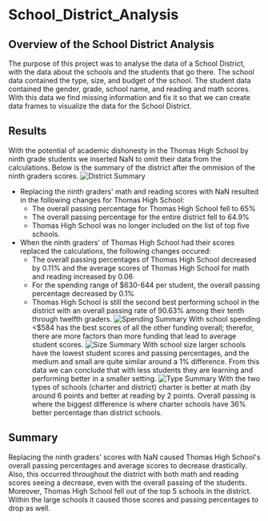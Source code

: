 # School_District_Analysis
## Overview of the School District Analysis
The purpose of this project was to analyse the data of a School District, with the data about the schools and the students that go there. The school data contained the type, size, and budget of the school. The student data contained the gender, grade, school name, and reading and math scores. With this data we find missing information and fix it so that we can create data frames to visualize the data for the School District.
## Results
With the potential of academic dishonesty in the Thomas High School by ninth grade students we inserted NaN to omit their data from the calculations. Below is the summary of the district after the ommision of the ninth graders scores.
![District Summary](https://user-images.githubusercontent.com/110861876/188739858-11561c3e-aa34-46bf-a1f2-f23f6fe2023f.png)
- Replacing the ninth graders' math and reading scores with NaN resulted in the following changes for Thomas High School:
  - The overall passing percentage for Thomas High School fell to 65%
  - The overall passing percentage for the entire district fell to 64.9%
  - Thomas High School was no longer included on the list of top five schools.
- When the ninth graders' of Thomas High School had their scores replaced the calculations, the following changes occured:
  - The overall passing percentages of Thomas High School decreased by 0.11% and the average scores of Thomas High School for math and reading increased by 0.06
  - For the spending range of $630-644 per student, the overall passing percentage decreased by 0.1%
  - Thomas High School is still the second best performing school in the district with an overall passing rate of 90.63% among their tenth through twelfth graders.
![Spending Summary](https://user-images.githubusercontent.com/110861876/188744961-b3b80188-7b0a-4a9b-961b-cfabf28fe52d.png)
With school spending <$584 has the best scores of all the other funding overall; therefor, there are more factors than more funding that lead to average student scores.
![Size Summary](https://user-images.githubusercontent.com/110861876/188745661-723b6c99-4912-463b-9ec6-ff102972f085.png)
With school size larger schools have the lowest student scores and passing percentages, and the medium and small are quite similar around a 1% difference. From this data we can conclude that with less students they are learning and performing better in a smaller setting.
![Type Summary](https://user-images.githubusercontent.com/110861876/188746349-9aab044e-bc30-4ea9-80d6-1dc25493db03.png)
With the two types of schools (charter and district) charter is better at math (by around 6 points and better at reading by 2 points. Overall passing is where the biggest difference is where charter schools have 36% better percentage than district schools.
## Summary
Replacing the ninth graders' scores with NaN caused Thomas High School's overall passing percentages and average scores to decrease drastically. Also, this occurred throughout the district with both math and reading scores seeing a decrease, even with the overall passing of the students. Moreover, Thomas High School fell out of the top 5 schools in the district. Within the large schools it caused those scores and passing percentages to drop as well.
